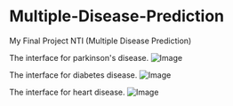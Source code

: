 # Multiple-Disease-Prediction
My Final Project NTI (Multiple Disease Prediction)

The interface for parkinson's disease.
![Image](https://github.com/user-attachments/assets/7fac0bfb-fd63-4d9f-8d4b-de311b896358)

The interface for diabetes disease.
![Image](https://github.com/user-attachments/assets/4b7c25ae-0507-4500-a5c4-4356f9ed03d7)

The interface for heart disease.
![Image](https://github.com/user-attachments/assets/b3448ae5-5b1e-47fd-a6b8-8b070fe8f747)

